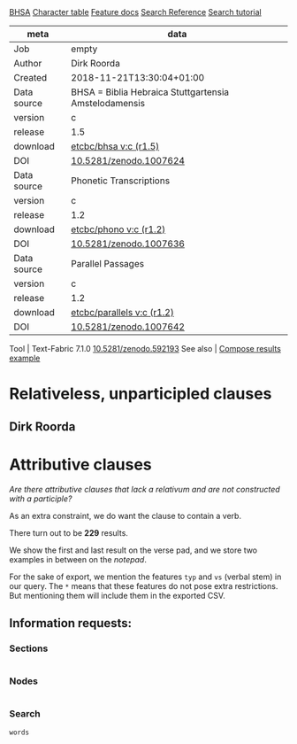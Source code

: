 

<div class="hdlinks">
  <a target="_blank" href="https://etcbc.github.io/bhsa" title="provenance of BHSA = Biblia Hebraica Stuttgartensia Amstelodamensis">BHSA</a>
  <a target="_blank" href="https://dans-labs.github.io/text-fabric/Writing/Hebrew" title="('Hebrew characters and transcriptions',)">Character table</a>
  <a target="_blank" href="https://etcbc.github.io/bhsa/features/hebrew/c/0_home.html" title="BHSA feature documentation">Feature docs</a>
  <a target="_blank" href="https://dans-labs.github.io/text-fabric/Search/#search-templates" title="Search Templates Introduction and Reference">Search Reference</a>
  <a target="_blank" href="https://nbviewer.jupyter.org/github/etcbc/bhsa/blob/master/tutorial/search.ipynb" title="Search tutorial in Jupyter Notebook">Search tutorial</a>
</div>



meta | data
--- | ---
Job | empty
Author | Dirk Roorda
Created | 2018-11-21T13:30:04+01:00
Data source | BHSA = Biblia Hebraica Stuttgartensia Amstelodamensis
version | c
release | 1.5
download   | [etcbc/bhsa v:c (r1.5)](https://github.com/etcbc/bhsa/releases/download/1.5/tf-c.zip)
DOI | [10.5281/zenodo.1007624](https://doi.org/10.5281/zenodo.1007624)
Data source | Phonetic Transcriptions
version | c
release | 1.2
download   | [etcbc/phono v:c (r1.2)](https://github.com/etcbc/phono/releases/download/1.2/tf-c.zip)
DOI | [10.5281/zenodo.1007636](https://doi.org/10.5281/zenodo.1007636)
Data source | Parallel Passages
version | c
release | 1.2
download   | [etcbc/parallels v:c (r1.2)](https://github.com/etcbc/parallels/releases/download/1.2/tf-c.zip)
DOI | [10.5281/zenodo.1007642](https://doi.org/10.5281/zenodo.1007642)

Tool | Text-Fabric 7.1.0 [10.5281/zenodo.592193](https://doi.org/10.5281/zenodo.592193)
See also | [Compose results example](https://nbviewer.jupyter.org/github/dans-labs/text-fabric/blob/master/examples/compose.ipynb)


# Relativeless, unparticipled clauses

## Dirk Roorda

# Attributive clauses

*Are there attributive clauses that lack a relativum and are not constructed with a participle?*

As an extra constraint, we do want the clause to contain a verb.

There turn out to be **229** results.

We show the first and last result on the verse pad, and we store two examples in between on the *notepad*.

For the sake of export, we mention the features `typ` and `vs` (verbal stem) in our query. The `*` means that these features do not pose extra restrictions. But mentioning them will include them in the exported CSV.

## Information requests:

### Sections

```

```

### Nodes

```

```

### Search

```
words
```
